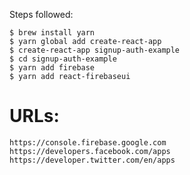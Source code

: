 Steps followed:
```
$ brew install yarn
$ yarn global add create-react-app
$ create-react-app signup-auth-example
$ cd signup-auth-example
$ yarn add firebase
$ yarn add react-firebaseui
```
# URLs:
    https://console.firebase.google.com
    https://developers.facebook.com/apps
    https://developer.twitter.com/en/apps